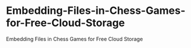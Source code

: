 # Embedding-Files-in-Chess-Games-for-Free-Cloud-Storage
Embedding Files in Chess Games for Free Cloud Storage
